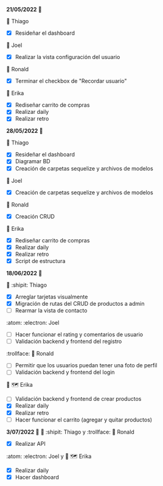 **21/05/2022** :speech_balloon:

:triangular_flag_on_post: Thiago
- [x] Resideñar el dashboard

:triangular_flag_on_post: Joel 
- [x] Realizar la vista configuración del usuario

:triangular_flag_on_post: Ronald 
- [x] Terminar el checkbox de "Recordar usuario"

:triangular_flag_on_post: Erika 
- [x] Rediseñar carrito de compras 
- [x] Realizar daily 
- [x] Realizar retro

**28/05/2022** :speech_balloon:

:triangular_flag_on_post: Thiago
- [x] Resideñar el dashboard
- [x] Diagramar BD 
- [x] Creación de carpetas sequelize y archivos de modelos

:triangular_flag_on_post: Joel 
- [x] Creación de carpetas sequelize y archivos de modelos

:triangular_flag_on_post: Ronald 
- [x] Creación CRUD

:triangular_flag_on_post: Erika 
- [x] Rediseñar carrito de compras 
- [x] Realizar daily 
- [x] Realizar retro
- [x] Script de estructura 

**18/06/2022** :speech_balloon:

:1st_place_medal: :shipit: Thiago
- [x] Arreglar tarjetas visualmente
- [x] Migración de rutas del CRUD de productos a admin
- [ ] Rearmar la vista de contacto

:atom: :electron: Joel 
- [ ] Hacer funcionar el rating y comentarios de usuario
- [ ] Validación backend y frontend del registro

:trollface: :dragon: Ronald 
- [ ] Permitir que los usuarios puedan tener una foto de perfil
- [ ] Validación backend y frontend del login

:lady_beetle: :world_map: Erika 
- [ ] Validación backend y frontend de crear productos
- [x] Realizar daily 
- [x] Realizar retro
- [ ] Hacer funcionar el carrito (agregar y quitar productos)

**3/07/2022** :speech_balloon:
:1st_place_medal: :shipit: Thiago y :trollface: :dragon: Ronald 
- [x] Realizar API

:atom: :electron: Joel y :lady_beetle: :world_map: Erika
- [x] Realizar daily 
- [x] Hacer dashboard